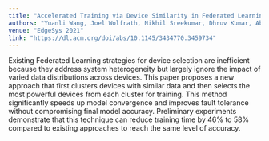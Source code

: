 ```yaml
---
title: "Accelerated Training via Device Similarity in Federated Learning"
authors: "Yuanli Wang, Joel Wolfrath, Nikhil Sreekumar, Dhruv Kumar, Abhishek Chandra"
venue: "EdgeSys 2021"
link: "https://dl.acm.org/doi/abs/10.1145/3434770.3459734"
---
```

Existing Federated Learning strategies for device selection are inefficient because they address system heterogeneity but largely ignore the impact of varied data distributions across devices. This paper proposes a new approach that first clusters devices with similar data and then selects the most powerful devices from each cluster for training. This method significantly speeds up model convergence and improves fault tolerance without compromising final model accuracy. Preliminary experiments demonstrate that this technique can reduce training time by 46% to 58% compared to existing approaches to reach the same level of accuracy.
